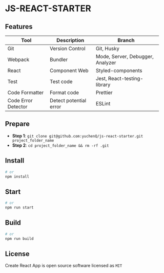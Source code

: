 # JS-REACT-STARTER

## Features

| Tool                | Description            | Branch                           |
| ------------------- | ---------------------- | -------------------------------- |
| Git                 | Version Control        | Git, Husky                       |
| Webpack             | Bundler                | Mode, Server, Debugger, Analyzer |
| React               | Component Web          | Styled-components                |
| Test                | Test code              | Jest, React-testing-library      |
| Code Formatter      | Format code            | Prettier                         |
| Code Error Detector | Detect potential error | ESLint                           |

## Prepare

- **Step 1**: `git clone git@github.com:yuchenQ/js-react-starter.git project_folder_name`
- **Step 2**: `cd project_folder_name && rm -rf .git`

## Install

```sh
# or
npm install
```

## Start

```sh
# or
npm run start
```

## Build

```sh
# or
npm run build
```

## License

Create React App is open source software licensed as `MIT`
